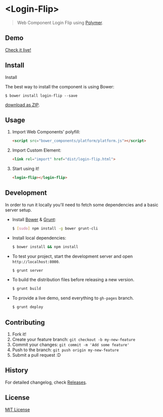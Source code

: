 # &lt;Login-Flip&gt;

> Web Component Login Flip using [Polymer](http://www.polymer-project.org/).

## Demo

[Check it live!](http://dancasttro.github.io/login-flip)

## Install

Install

The best way to install the component is using Bower:

`$ bower install login-flip --save`

[download as ZIP](https://github.com/dancasttro/login-flip/archive/master.zip).

## Usage

1. Import Web Components' polyfill:

    ```html
    <script src="bower_components/platform/platform.js"></script>
    ```

2. Import Custom Element:

    ```html
    <link rel="import" href="dist/login-flip.html">
    ```

3. Start using it!

    ```html
    <login-flip></login-flip>
    ```

## Development

In order to run it locally you'll need to fetch some dependencies and a basic server setup.

* Install [Bower](http://bower.io/) & [Grunt](http://gruntjs.com/):

    ```sh
    $ [sudo] npm install -g bower grunt-cli
    ```

* Install local dependencies:

    ```sh
    $ bower install && npm install
    ```

* To test your project, start the development server and open `http://localhost:8000`.

    ```sh
    $ grunt server
    ```

* To build the distribution files before releasing a new version.

    ```sh
    $ grunt build
    ```

* To provide a live demo, send everything to `gh-pages` branch.

    ```sh
    $ grunt deploy
    ```

## Contributing

1. Fork it!
2. Create your feature branch: `git checkout -b my-new-feature`
3. Commit your changes: `git commit -m 'Add some feature'`
4. Push to the branch: `git push origin my-new-feature`
5. Submit a pull request :D

## History

For detailed changelog, check [Releases](https://github.com/dancasttro/login-flip/releases).

## License

[MIT License](http://opensource.org/licenses/MIT)
